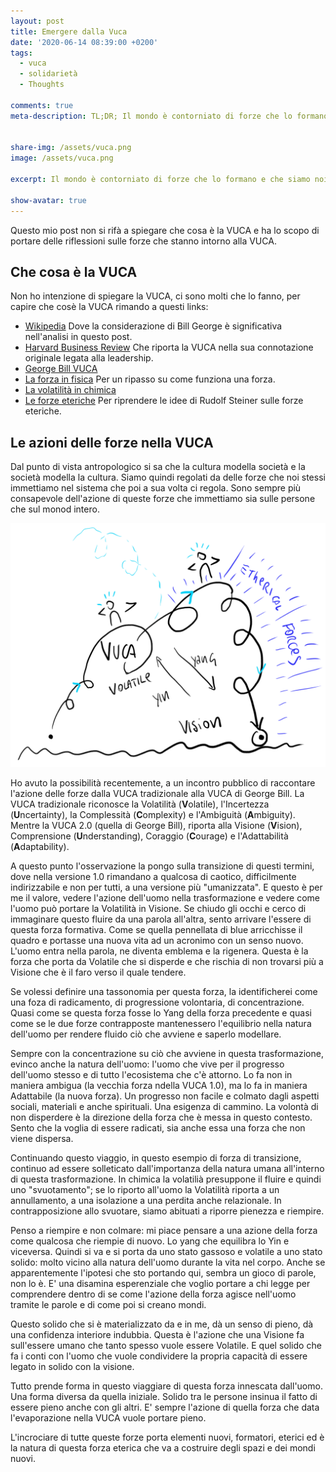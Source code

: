 ```yaml
---
layout: post
title: Emergere dalla Vuca
date: '2020-06-14 08:39:00 +0200'
tags:
  - vuca
  - solidarietà
  - Thoughts

comments: true
meta-description: TL;DR; Il mondo è contorniato di forze che lo formano e che siamo noi a dirigere. La Vuca è una di queste. Ci sono delle forze che umanizzano i momenti e che permottono all'uomo di entrare della sostanza per affrontare la volatilità e portare visione.


share-img: /assets/vuca.png
image: /assets/vuca.png

excerpt: Il mondo è contorniato di forze che lo formano e che siamo noi a dirigere. La Vuca è una di queste. Ci sono delle forze che umanizzano i momenti e che permottono all'uomo di entrare della sostanza per affrontare la volatilità e portare visione. 

show-avatar: true
---
```

Questo mio post non si rifà a spiegare che cosa è la VUCA e ha lo scopo di portare delle riflessioni sulle forze che stanno intorno alla VUCA.

## Che cosa è la VUCA

 Non ho intenzione di spiegare la VUCA, ci sono molti che lo fanno, per capire che cosè la VUCA rimando a questi links:

- [Wikipedia](https://en.wikipedia.org/wiki/Volatility,_uncertainty,_complexity_and_ambiguity) Dove la considerazione di Bill George è significativa nell'analisi in questo post.
- [Harvard Business Review](https://hbr.org/2014/01/what-vuca-really-means-for-you) Che riporta la VUCA nella sua connotazione originale legata alla leadership.
- [George Bill VUCA](https://www.forbes.com/sites/hbsworkingknowledge/2017/02/17/vuca-2-0-a-strategy-for-steady-leadership-in-an-unsteady-world/)
- [La forza in fisica](https://it.wikipedia.org/wiki/Forza) Per un ripasso su come funziona una forza.
- [La volatilità in chimica](https://en.wikipedia.org/wiki/Volatility_(chemistry))
- [Le forze eteriche](https://www.aetherforce.energy/rudolf-steiners-perspective-on-the-effects-of-radiant-electricity-and-electromagnetic-technology-by-douglas-gabriel/) Per riprendere le idee di Rudolf Steiner sulle forze eteriche.

## Le azioni delle forze nella VUCA

Dal punto di vista antropologico si sa che la cultura modella società e la società modella la cultura. Siamo quindi regolati da delle forze che noi stessi immettiamo nel sistema che poi a sua volta ci regola. Sono sempre più consapevole dell'azione di queste forze che immettiamo sia sulle persone che sul monod intero.

![VUCA](/assets/vuca.png)

Ho avuto la possibilità recentemente, a un incontro pubblico di raccontare l'azione delle forze dalla VUCA tradizionale alla VUCA di George Bill. La VUCA tradizionale riconosce la Volatilità (**V**olatile), l'Incertezza (**U**ncertainty), la Complessità (**C**omplexity) e l'Ambiguità (**A**mbiguity). Mentre la VUCA 2.0 (quella di George Bill), riporta alla Visione (**V**ision), Comprensione (**U**nderstanding), Coraggio (**C**ourage) e l'Adattabilità (**A**daptability).

A questo punto l'osservazione la pongo sulla transizione di questi termini, dove nella versione 1.0 rimandano a qualcosa di caotico, difficilmente indirizzabile e non per tutti, a una versione più "umanizzata". E questo è per me il valore, vedere l'azione dell'uomo nella trasformazione e vedere come l'uomo può portare la Volatilità in Visione. Se chiudo gli occhi e cerco di immaginare questo fluire da una parola all'altra, sento arrivare l'essere di questa forza formativa. Come se quella pennellata di blue arricchisse il quadro e portasse una nuova vita ad un acronimo con un senso nuovo. L'uomo entra nella parola, ne diventa emblema e la rigenera. Questa è la forza che porta da Volatile che si disperde e che rischia di non trovarsi più a Visione che è il faro verso il quale tendere.

Se volessi definire una tassonomia per questa forza, la identificherei come una foza di radicamento, di progressione volontaria, di concentrazione. Quasi come se questa forza fosse lo Yang della forza precedente e quasi come se le due forze contrapposte mantenessero l'equilibrio nella natura dell'uomo per rendere fluido ciò che avviene e saperlo modellare.

Sempre con la concentrazione su ciò che avviene in questa trasformazione, evinco anche la natura dell'uomo: l'uomo che vive per il progresso dell'uomo stesso e di tutto l'ecosistema che c'è attorno. Lo fa non in maniera ambigua (la vecchia forza ndella VUCA 1.0), ma lo fa in maniera Adattabile (la nuova forza). Un progresso non facile e colmato dagli aspetti sociali, materiali e anche spirituali. Una esigenza di cammino. La volontà di non disperdere è la direzione della forza che è messa in questo contesto. Sento che la voglia di essere radicati, sia anche essa una forza che non viene dispersa.

Continuando questo viaggio, in questo esempio di forza di transizione, continuo ad essere solleticato dall'importanza della natura umana all'interno di questa trasformazione. In chimica la volatilià presuppone il fluire e quindi uno "svuotamento"; se lo riporto all'uomo la Volatilità riporta a un annullamento, a una isolazione a una perdita anche relazionale. In contrapposizione allo svuotare, siamo abituati a riporre pienezza e riempire.

Penso a riempire e non colmare: mi piace pensare a una azione della forza come qualcosa che riempie di nuovo. Lo yang che equilibra lo Yin e viceversa. Quindi si va e si porta da uno stato gassoso e volatile a uno stato solido: molto vicino alla natura dell'uomo durante la vita nel corpo.
Anche se apparentemente l'ipotesi che sto portando qui, sembra un gioco di parole, non lo è. E' una disamina esperenziale che voglio portare a chi legge per comprendere dentro di se come l'azione della forza agisce nell'uomo tramite le parole e di come poi si creano mondi.

Questo solido che si è materializzato da e in me, dà un senso di pieno, dà una confidenza interiore indubbia. Questa è l'azione che una Visione fa sull'essere umano che tanto spesso vuole essere Volatile. E quel solido che fa i conti con l'uomo che vuole condividere la propria capacità di essere legato in solido con la visione.

Tutto prende forma in questo viaggiare di questa forza innescata dall'uomo. Una forma diversa da quella iniziale. Solido tra le persone insinua il fatto di essere pieno anche con gli altri. E' sempre l'azione di quella forza che data l'evaporazione nella VUCA vuole portare pieno.

L'incrociare di tutte queste forze porta elementi nuovi, formatori, eterici ed è la natura di questa forza eterica che va a costruire degli spazi e dei mondi nuovi.
